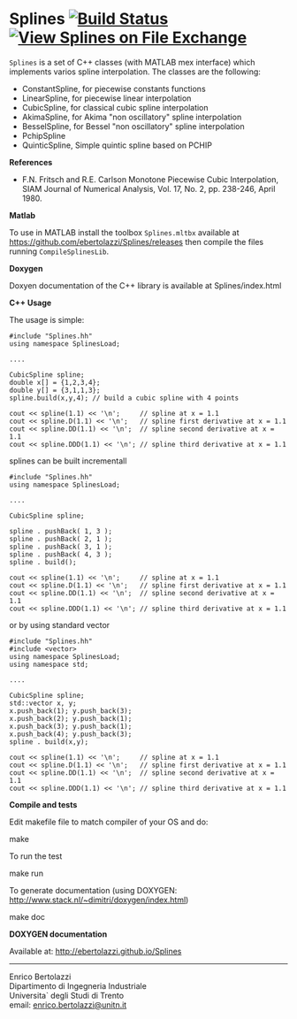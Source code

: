 Splines [![Build Status](https://travis-ci.org/ebertolazzi/Splines.svg?branch=master)](https://travis-ci.org/ebertolazzi/Splines) [![View Splines on File Exchange](https://www.mathworks.com/matlabcentral/images/matlab-file-exchange.svg)](https://www.mathworks.com/matlabcentral/fileexchange/54481-splines)
=======


`Splines` is a set of C++ classes (with MATLAB mex interface) which implements varios spline interpolation.
The classes are the following:

  - ConstantSpline, for piecewise constants functions
  - LinearSpline, for piecewise linear interpolation
  - CubicSpline, for classical cubic spline interpolation
  - AkimaSpline, for Akima "non oscillatory" spline interpolation
  - BesselSpline, for Bessel "non oscillatory" spline interpolation
  - PchipSpline
  - QuinticSpline, Simple quintic spline based on PCHIP

**References**

- F.N. Fritsch and R.E. Carlson
  Monotone Piecewise Cubic Interpolation,
  SIAM Journal of Numerical Analysis, Vol. 17, No. 2, pp. 238-246,
  April 1980.

**Matlab**

To use in MATLAB install the toolbox `Splines.mltbx` available at https://github.com/ebertolazzi/Splines/releases then compile the files running `CompileSplinesLib`.

**Doxygen**

Doxyen documentation of the C++ library is available
at Splines/index.html

**C++ Usage**

The usage is simple:

~~~~~~~~~~~~~
#include "Splines.hh"
using namespace SplinesLoad;

....

CubicSpline spline;
double x[] = {1,2,3,4};
double y[] = {3,1,1,3};
spline.build(x,y,4); // build a cubic spline with 4 points

cout << spline(1.1) << '\n';     // spline at x = 1.1
cout << spline.D(1.1) << '\n';   // spline first derivative at x = 1.1
cout << spline.DD(1.1) << '\n';  // spline second derivative at x = 1.1
cout << spline.DDD(1.1) << '\n'; // spline third derivative at x = 1.1
~~~~~~~~~~~~~

splines can be built incrementall

~~~~~~~~~~~~~
#include "Splines.hh"
using namespace SplinesLoad;

....

CubicSpline spline;

spline . pushBack( 1, 3 );
spline . pushBack( 2, 1 );
spline . pushBack( 3, 1 );
spline . pushBack( 4, 3 );
spline . build();

cout << spline(1.1) << '\n';     // spline at x = 1.1
cout << spline.D(1.1) << '\n';   // spline first derivative at x = 1.1
cout << spline.DD(1.1) << '\n';  // spline second derivative at x = 1.1
cout << spline.DDD(1.1) << '\n'; // spline third derivative at x = 1.1
~~~~~~~~~~~~~

or by using standard vector

~~~~~~~~~~~~~
#include "Splines.hh"
#include <vector>
using namespace SplinesLoad;
using namespace std;

....

CubicSpline spline;
std::vector x, y;
x.push_back(1); y.push_back(3);
x.push_back(2); y.push_back(1);
x.push_back(3); y.push_back(1);
x.push_back(4); y.push_back(3);
spline . build(x,y);

cout << spline(1.1) << '\n';     // spline at x = 1.1
cout << spline.D(1.1) << '\n';   // spline first derivative at x = 1.1
cout << spline.DD(1.1) << '\n';  // spline second derivative at x = 1.1
cout << spline.DDD(1.1) << '\n'; // spline third derivative at x = 1.1
~~~~~~~~~~~~~

**Compile and tests**

Edit makefile file to match compiler of your OS and do:

  make

To run the test

  make run

To generate documentation (using DOXYGEN: http://www.stack.nl/~dimitri/doxygen/index.html)

make doc

**DOXYGEN documentation**

Available at: http://ebertolazzi.github.io/Splines

* * *

Enrico Bertolazzi<br>
Dipartimento di Ingegneria Industriale<br>
Universita` degli Studi di Trento<br>
email: enrico.bertolazzi@unitn.it
